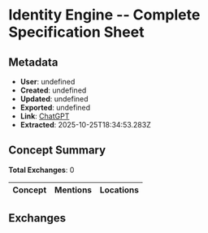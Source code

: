 # **Identity Engine -- Complete Specification Sheet**

## Metadata

- **User**: undefined
- **Created**: undefined
- **Updated**: undefined
- **Exported**: undefined
- **Link**: [ChatGPT](undefined)
- **Extracted**: 2025-10-25T18:34:53.283Z

## Concept Summary

**Total Exchanges**: 0

| Concept | Mentions | Locations |
|---------|----------|----------|

## Exchanges

